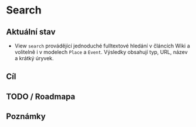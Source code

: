 # Search

## Aktuální stav
- View `search` provádějící jednoduché fulltextové hledání v článcích Wiki a volitelně i v modelech `Place` a `Event`. Výsledky obsahují typ, URL, název a krátký úryvek.

## Cíl

## TODO / Roadmapa

## Poznámky
